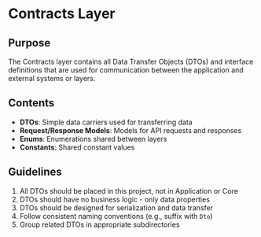 ﻿# Contracts Layer

## Purpose

The Contracts layer contains all Data Transfer Objects (DTOs) and interface definitions
that are used for communication between the application and external systems or layers.

## Contents

- **DTOs**: Simple data carriers used for transferring data
- **Request/Response Models**: Models for API requests and responses
- **Enums**: Enumerations shared between layers
- **Constants**: Shared constant values

## Guidelines

1. All DTOs should be placed in this project, not in Application or Core
2. DTOs should have no business logic - only data properties
3. DTOs should be designed for serialization and data transfer
4. Follow consistent naming conventions (e.g., suffix with `Dto`)
5. Group related DTOs in appropriate subdirectories
